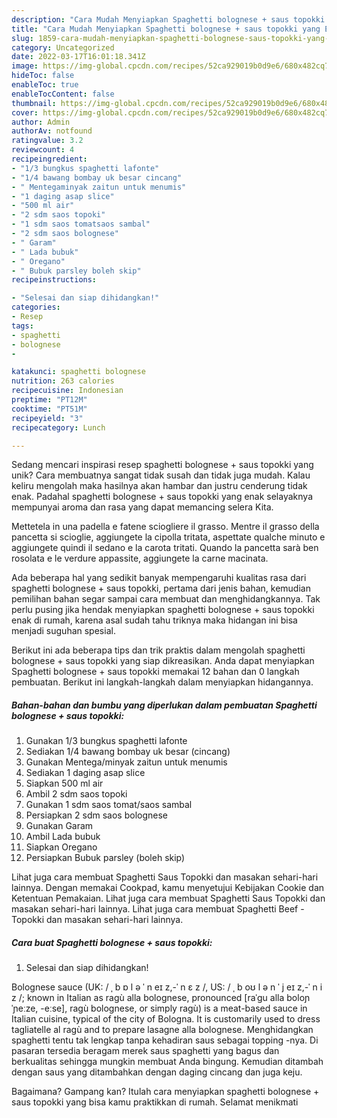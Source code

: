 ```yaml
---
description: "Cara Mudah Menyiapkan Spaghetti bolognese + saus topokki yang Enak"
title: "Cara Mudah Menyiapkan Spaghetti bolognese + saus topokki yang Enak"
slug: 1859-cara-mudah-menyiapkan-spaghetti-bolognese-saus-topokki-yang-enak
category: Uncategorized
date: 2022-03-17T16:01:18.341Z
image: https://img-global.cpcdn.com/recipes/52ca929019b0d9e6/680x482cq70/spaghetti-bolognese-saus-topokki-foto-resep-utama.jpg
hideToc: false
enableToc: true
enableTocContent: false
thumbnail: https://img-global.cpcdn.com/recipes/52ca929019b0d9e6/680x482cq70/spaghetti-bolognese-saus-topokki-foto-resep-utama.jpg
cover: https://img-global.cpcdn.com/recipes/52ca929019b0d9e6/680x482cq70/spaghetti-bolognese-saus-topokki-foto-resep-utama.jpg
author: Admin
authorAv: notfound
ratingvalue: 3.2
reviewcount: 4
recipeingredient:
- "1/3 bungkus spaghetti lafonte"
- "1/4 bawang bombay uk besar cincang"
- " Mentegaminyak zaitun untuk menumis"
- "1 daging asap slice"
- "500 ml air"
- "2 sdm saos topoki"
- "1 sdm saos tomatsaos sambal"
- "2 sdm saos bolognese"
- " Garam"
- " Lada bubuk"
- " Oregano"
- " Bubuk parsley boleh skip"
recipeinstructions:

- "Selesai dan siap dihidangkan!"
categories:
- Resep
tags:
- spaghetti
- bolognese
- 

katakunci: spaghetti bolognese  
nutrition: 263 calories
recipecuisine: Indonesian
preptime: "PT12M"
cooktime: "PT51M"
recipeyield: "3"
recipecategory: Lunch

---
```





Sedang mencari inspirasi resep spaghetti bolognese + saus topokki yang unik? Cara membuatnya sangat tidak susah dan tidak juga mudah. Kalau keliru mengolah maka hasilnya akan hambar dan justru cenderung tidak enak. Padahal spaghetti bolognese + saus topokki yang enak selayaknya mempunyai aroma dan rasa yang dapat memancing selera Kita.





Mettetela in una padella e fatene sciogliere il grasso. Mentre il grasso della pancetta si scioglie, aggiungete la cipolla tritata, aspettate qualche minuto e aggiungete quindi il sedano e la carota tritati. Quando la pancetta sarà ben rosolata e le verdure appassite, aggiungete la carne macinata.

Ada beberapa hal yang sedikit banyak mempengaruhi kualitas rasa dari spaghetti bolognese + saus topokki, pertama dari jenis bahan, kemudian pemilihan bahan segar sampai cara membuat dan menghidangkannya. Tak perlu pusing jika hendak menyiapkan spaghetti bolognese + saus topokki enak di rumah, karena asal sudah tahu triknya maka hidangan ini bisa menjadi suguhan spesial.






Berikut ini ada beberapa tips dan trik praktis dalam mengolah spaghetti bolognese + saus topokki yang siap dikreasikan. Anda dapat menyiapkan Spaghetti bolognese + saus topokki memakai 12 bahan dan 0 langkah pembuatan. Berikut ini langkah-langkah dalam menyiapkan hidangannya.

<!--inarticleads1-->

##### Bahan-bahan dan bumbu yang diperlukan dalam pembuatan Spaghetti bolognese + saus topokki:

1. Gunakan 1/3 bungkus spaghetti lafonte
1. Sediakan 1/4 bawang bombay uk besar (cincang)
1. Gunakan  Mentega/minyak zaitun untuk menumis
1. Sediakan 1 daging asap slice
1. Siapkan 500 ml air
1. Ambil 2 sdm saos topoki
1. Gunakan 1 sdm saos tomat/saos sambal
1. Persiapkan 2 sdm saos bolognese
1. Gunakan  Garam
1. Ambil  Lada bubuk
1. Siapkan  Oregano
1. Persiapkan  Bubuk parsley (boleh skip)


Lihat juga cara membuat Spaghetti Saus Topokki dan masakan sehari-hari lainnya. Dengan memakai Cookpad, kamu menyetujui Kebijakan Cookie dan Ketentuan Pemakaian. Lihat juga cara membuat Spaghetti Saus Topokki dan masakan sehari-hari lainnya. Lihat juga cara membuat Spaghetti Beef - Topokki dan masakan sehari-hari lainnya. 

<!--inarticleads2-->

##### Cara buat Spaghetti bolognese + saus topokki:


1. Selesai dan siap dihidangkan!

Bolognese sauce (UK: / ˌ b ɒ l ə ˈ n eɪ z,-ˈ n ɛ z /, US: / ˌ b oʊ l ə n ˈ j eɪ z,-ˈ n i z /; known in Italian as ragù alla bolognese, pronounced [raˈɡu alla boloɲˈɲeːze, -eːse], ragù bolognese, or simply ragù) is a meat-based sauce in Italian cuisine, typical of the city of Bologna. It is customarily used to dress tagliatelle al ragù and to prepare lasagne alla bolognese. Menghidangkan spaghetti tentu tak lengkap tanpa kehadiran saus sebagai topping -nya. Di pasaran tersedia beragam merek saus spaghetti yang bagus dan berkualitas sehingga mungkin membuat Anda bingung. Kemudian ditambah dengan saus yang ditambahkan dengan daging cincang dan juga keju. 

Bagaimana? Gampang kan? Itulah cara menyiapkan spaghetti bolognese + saus topokki yang bisa kamu praktikkan di rumah. Selamat menikmati
